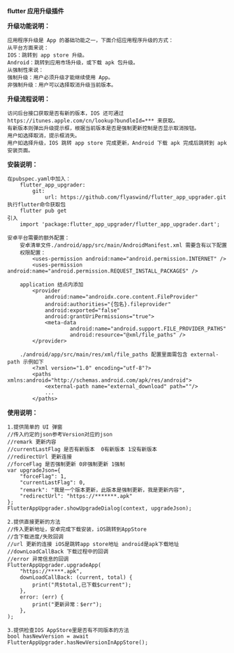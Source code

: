 **flutter 应用升级插件**

**升级功能说明：**

	应用程序升级是 App 的基础功能之一，下面介绍应用程序升级的方式：
	从平台方面来说：
	IOS：跳转到 app store 升级。
	Android：跳转到应用市场升级，或下载 apk 包升级。
	从强制性来说：
	强制升级：用户必须升级才能继续使用 App。
	非强制升级：用户可以选择取消升级当前版本。

**升级流程说明：**

	访问后台接口获取是否有新的版本，IOS 还可通过https://itunes.apple.com/cn/lookup?bundleId=*** 来获取。
	有新版本则弹出升级提示框，根据当前版本是否是强制更新控制是否显示取消按钮。
	用户如选择取消，提示框消失。
	用户如选择升级，IOS 跳转 app store 完成更新，Android 下载 apk 完成后跳转到 apk 安装页面。

**安装说明：**

	在pubspec.yaml中加入：
		flutter_app_upgrader:
			git:
				url: https://github.com/flyaswind/flutter_app_upgrader.git
	执行flutter命令获取包
		flutter pub get
	引入
		import 'package:flutter_app_upgrader/flutter_app_upgrader.dart';

	安卓平台需要的额外配置：
		安卓清单文件./android/app/src/main/AndroidManifest.xml 需要含有以下配置
		权限配置：
			<uses-permission android:name="android.permission.INTERNET" />
			<uses-permission android:name="android.permission.REQUEST_INSTALL_PACKAGES" />

		application 结点内添加
			<provider
				android:name="androidx.core.content.FileProvider"
				android:authorities="{包名}.fileprovider"
				android:exported="false"
				android:grantUriPermissions="true">
				<meta-data
						android:name="android.support.FILE_PROVIDER_PATHS"
						android:resource="@xml/file_paths" />
			</provider>

		./android/app/src/main/res/xml/file_paths 配置里面需包含 external-path 示例如下
			<?xml version="1.0" encoding="utf-8"?>
			<paths xmlns:android="http://schemas.android.com/apk/res/android">
				<external-path name="external_download" path=""/>
				...
			</paths>

**使用说明：**

	1.提供简单的 UI 弹窗
    //传入约定的json参考Version对应的json
    //remark 更新内容
    //currentLastFlag 是否有新版本  0有新版本 1没有新版本
    //redirectUrl 更新连接
    //forceFlag 是否强制更新 0非强制更新 1强制
    var upgradeJson={
		"forceFlag": 1,
		"currentLastFlag": 0,
		"remark": "我是一个版本更新，此版本是强制更新，我是更新内容",
		"redirectUrl": "https://*******.apk"
    };
    FlutterAppUpgrader.showUpgradeDialog(context, upgradeJson);

    2.提供直接更新的方法
    //传入更新地址，安卓完成下载安装，iOS跳转到AppStore
    //含下载进度/失败回调
    //url 更新的连接 iOS是跳转app store地址 android是apk下载地址
    //downLoadCallBack 下载过程中的回调
    //error 异常信息的回调
    FlutterAppUpgrader.upgradeApp(
    	"https://*****.apk",
        downLoadCallBack: (current, total) {
        	print("共$total,已下载$current");
        },
        error: (err) {
        	print("更新异常：$err");
        },
    );

    3.提供检查IOS AppStore里是否有不同版本的方法
    bool hasNewVersion = await FlutterAppUpgrader.hasNewVersionInAppStore();


